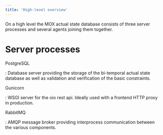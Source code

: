 ```yaml
---
title: 'High-level overview'
---
```


On a high level the MOX actual state database consists of three server
processes and several agents joining them together.

Server processes
================

PostgreSQL

:   Database server providing the storage of the bi-temporal actual
    state database as well as validation and verification of the basic
    constraints.

Gunicorn

:   WSGI server for the oio rest api. Ideally used with a frontend HTTP
    proxy in production.

RabbitMQ

:   AMQP message broker providing interprocess communication between the
    various components.
